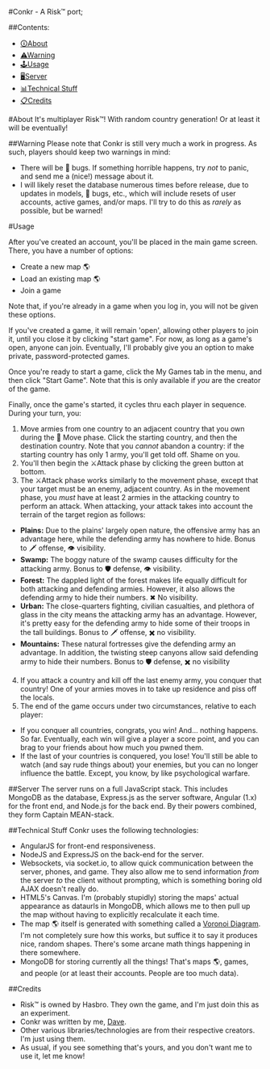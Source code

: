 #Conkr - A Risk™ port;

##Contents: 
 - [&#128712;About](#about)
 - [&#9888;Warning](#warning)
 - [&#128377;Usage](#usage)
 - [&#128421;Server](#server)
 - [&#128202;Technical Stuff](#technical-stuff)
 - [&#128203;Credits](#credits)

#About
It's multiplayer Risk™! With random country generation! Or at least it will be eventually!

##Warning
Please note that Conkr is still very much a work in progress. As such, players should keep two warnings in mind:

 - There will be &#128027; bugs. If something horrible happens, try *not* to panic, and send me a (nice!) message about it.
 - I will likely reset the database numerous times before release, due to updates in models, &#128027; bugs, etc., which will include resets of user accounts, active games, and/or maps. I'll try to do this as *rarely* as possible, but be warned!

#Usage

After you've created an account, you'll be placed in the main game screen. There, you have a number of options:

 - Create a new map &#127758;
 - Load an existing map &#127758;
 - Join a game

Note that, if you're already in a game when you log in, you will not be given these options.

If you've created a game, it will remain 'open', allowing other players to join it, until you close it by clicking "start game". For now, as long as a game's open, anyone can join. Eventually, I'll probably give you an option to make private, password-protected games. 

Once you're ready to start a game, click the My Games tab in the menu, and then click "Start Game". Note that this is only available if *you* are the creator of the game. 

Finally, once the game's started, it cycles thru each player in sequence. During your turn, you:

 1. Move armies from one country to an adjacent country that you own during the &#127939; Move phase. Click the starting country, and then the destination country. Note that you *cannot* abandon a country: if the starting country has only 1 army, you'll get told off. Shame on you. 
 2. You'll then begin the &#9876;Attack phase by clicking the green button at bottom.
 3. The &#9876;Attack phase works similarly to the movement phase, except that your target must be an enemy, adjacent country. As in the movement phase, you *must* have at least 2 armies in the attacking country to perform an attack. When attacking, your attack takes into account the terrain of the target region as follows:
  - **Plains:** Due to the plains' largely open nature, the offensive army has an advantage here, while the defending army has nowhere to hide. Bonus to &#128481; offense, &#128065; visibility.
  - **Swamp:** The boggy nature of the swamp causes difficulty for the attacking army. Bonus to &#128737; defense, &#128065; visibility.
  - **Forest:** The dappled light of the forest makes life equally difficult for both attacking and defending armies. However, it also allows the defending army to hide their numbers. &#10006; No visibility.
  - **Urban:** The close-quarters fighting, civilian casualties, and plethora of glass in the city means the attacking army has an advantage. However, it's pretty easy for the defending army to hide some of their troops in the tall buildings. Bonus to &#128481; offense, &#10006; no visibility.
  - **Mountains:** These natural fortresses give the defending army an advantage. In addition, the twisting steep canyons allow said defending army to hide their numbers. Bonus to &#128737; defense, &#10006; no visibility
 4. If you attack a country and kill off the last enemy army, you conquer that country! One of your armies moves in to take up residence and piss off the locals.
 5. The end of the game occurs under two circumstances, relative to each player:
  - If you conquer all countries, congrats, you win! And... nothing happens. So far. Eventually, each win will give a player a score point, and you can brag to your friends about how much you pwned them.
  - If the last of your countries is conquered, you lose! You'll still be able to watch (and say rude things about) your enemies, but you can no longer influence the battle. Except, you know, by like psychological warfare.

##Server
The server runs on a full JavaScript stack. This includes MongoDB as the database, Express.js as the server software, Angular (1.x) for the front end, and Node.js for the back end. By their powers combined, they form Captain MEAN-stack.

##Technical Stuff
Conkr uses the following technologies:

 - AngularJS for front-end responsiveness.
 - NodeJS and ExpressJS on the back-end for the server.
 - Websockets, via socket.io, to allow quick communication between the server, phones, and game. They also allow me to send information *from* the server *to* the client without prompting, which is something boring old AJAX doesn't really do. 
 - HTML5's Canvas. I'm (probably stupidly) storing the maps' actual appearance as dataurls in MongoDB, which allows me to then pull up the map without having to explicitly recalculate it each time.
 - The map &#127758; itself is generated with something called a [Voronoi Diagram](https://en.wikipedia.org/wiki/Voronoi_diagram). I'm not completely sure how this works, but suffice it to say it produces nice, random shapes. There's some arcane math things happening in there somewhere.
 - MongoDB for storing currently all the things! That's maps &#127758;, games, and people (or at least their accounts. People are too much data).

##Credits
 - Risk™ is owned by Hasbro. They own the game, and I'm just doin this as an experiment.
 - Conkr was written by me, [Dave](https://github.com/Newms34). 
 - Other various libraries/technologies are from their respective creators. I'm just using them.
 - As usual, if you see something that's yours, and you don't want me to use it, let me know!
